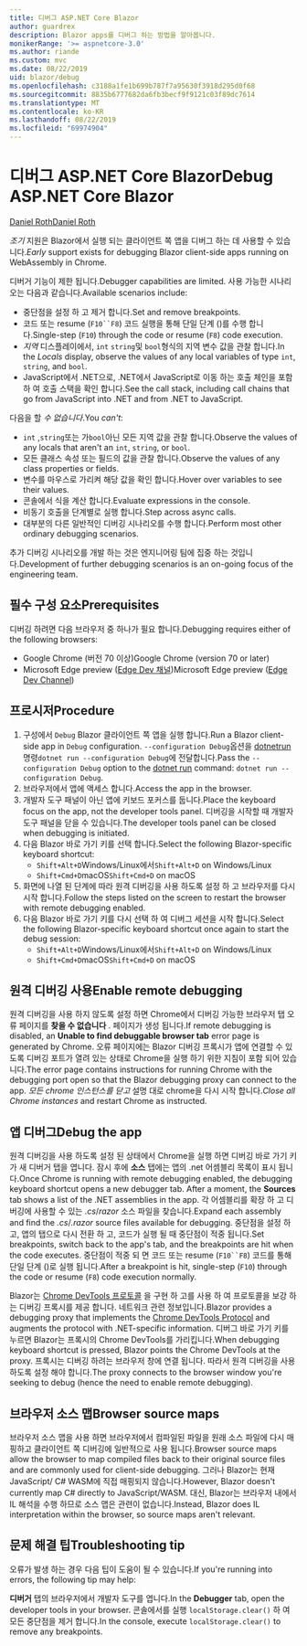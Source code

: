 ```yaml
---
title: 디버그 ASP.NET Core Blazor
author: guardrex
description: Blazor apps를 디버그 하는 방법을 알아봅니다.
monikerRange: '>= aspnetcore-3.0'
ms.author: riande
ms.custom: mvc
ms.date: 08/22/2019
uid: blazor/debug
ms.openlocfilehash: c3188a1fe1b699b787f7a95630f3918d295d0f68
ms.sourcegitcommit: 8835b6777682da6fb3becf9f9121c03f89dc7614
ms.translationtype: MT
ms.contentlocale: ko-KR
ms.lasthandoff: 08/22/2019
ms.locfileid: "69974904"
---
```

# <a name="debug-aspnet-core-blazor"></a><span data-ttu-id="c30ca-103">디버그 ASP.NET Core Blazor</span><span class="sxs-lookup"><span data-stu-id="c30ca-103">Debug ASP.NET Core Blazor</span></span>

[<span data-ttu-id="c30ca-104">Daniel Roth</span><span class="sxs-lookup"><span data-stu-id="c30ca-104">Daniel Roth</span></span>](https://github.com/danroth27)

<span data-ttu-id="c30ca-105">*조기* 지원은 Blazor에서 실행 되는 클라이언트 쪽 앱을 디버그 하는 데 사용할 수 있습니다.</span><span class="sxs-lookup"><span data-stu-id="c30ca-105">*Early* support exists for debugging Blazor client-side apps running on WebAssembly in Chrome.</span></span>

<span data-ttu-id="c30ca-106">디버거 기능이 제한 됩니다.</span><span class="sxs-lookup"><span data-stu-id="c30ca-106">Debugger capabilities are limited.</span></span> <span data-ttu-id="c30ca-107">사용 가능한 시나리오는 다음과 같습니다.</span><span class="sxs-lookup"><span data-stu-id="c30ca-107">Available scenarios include:</span></span>

* <span data-ttu-id="c30ca-108">중단점을 설정 하 고 제거 합니다.</span><span class="sxs-lookup"><span data-stu-id="c30ca-108">Set and remove breakpoints.</span></span>
* <span data-ttu-id="c30ca-109">코드 또는 resume (`F10``F8`) 코드 실행을 통해 단일 단계 ()를 수행 합니다.</span><span class="sxs-lookup"><span data-stu-id="c30ca-109">Single-step (`F10`) through the code or resume (`F8`) code execution.</span></span>
* <span data-ttu-id="c30ca-110">*지역* 디스플레이에서, `int` `string`및 `bool`형식의 지역 변수 값을 관찰 합니다.</span><span class="sxs-lookup"><span data-stu-id="c30ca-110">In the *Locals* display, observe the values of any local variables of type `int`, `string`, and `bool`.</span></span>
* <span data-ttu-id="c30ca-111">JavaScript에서 .NET으로, .NET에서 JavaScript로 이동 하는 호출 체인을 포함 하 여 호출 스택을 확인 합니다.</span><span class="sxs-lookup"><span data-stu-id="c30ca-111">See the call stack, including call chains that go from JavaScript into .NET and from .NET to JavaScript.</span></span>

<span data-ttu-id="c30ca-112">다음을 할 *수 없습니다*.</span><span class="sxs-lookup"><span data-stu-id="c30ca-112">You *can't*:</span></span>

* <span data-ttu-id="c30ca-113">`int` ,`string`또는 가`bool`아닌 모든 지역 값을 관찰 합니다.</span><span class="sxs-lookup"><span data-stu-id="c30ca-113">Observe the values of any locals that aren't an `int`, `string`, or `bool`.</span></span>
* <span data-ttu-id="c30ca-114">모든 클래스 속성 또는 필드의 값을 관찰 합니다.</span><span class="sxs-lookup"><span data-stu-id="c30ca-114">Observe the values of any class properties or fields.</span></span>
* <span data-ttu-id="c30ca-115">변수를 마우스로 가리켜 해당 값을 확인 합니다.</span><span class="sxs-lookup"><span data-stu-id="c30ca-115">Hover over variables to see their values.</span></span>
* <span data-ttu-id="c30ca-116">콘솔에서 식을 계산 합니다.</span><span class="sxs-lookup"><span data-stu-id="c30ca-116">Evaluate expressions in the console.</span></span>
* <span data-ttu-id="c30ca-117">비동기 호출을 단계별로 실행 합니다.</span><span class="sxs-lookup"><span data-stu-id="c30ca-117">Step across async calls.</span></span>
* <span data-ttu-id="c30ca-118">대부분의 다른 일반적인 디버깅 시나리오를 수행 합니다.</span><span class="sxs-lookup"><span data-stu-id="c30ca-118">Perform most other ordinary debugging scenarios.</span></span>

<span data-ttu-id="c30ca-119">추가 디버깅 시나리오를 개발 하는 것은 엔지니어링 팀에 집중 하는 것입니다.</span><span class="sxs-lookup"><span data-stu-id="c30ca-119">Development of further debugging scenarios is an on-going focus of the engineering team.</span></span>

## <a name="prerequisites"></a><span data-ttu-id="c30ca-120">필수 구성 요소</span><span class="sxs-lookup"><span data-stu-id="c30ca-120">Prerequisites</span></span>

<span data-ttu-id="c30ca-121">디버깅 하려면 다음 브라우저 중 하나가 필요 합니다.</span><span class="sxs-lookup"><span data-stu-id="c30ca-121">Debugging requires either of the following browsers:</span></span>

* <span data-ttu-id="c30ca-122">Google Chrome (버전 70 이상)</span><span class="sxs-lookup"><span data-stu-id="c30ca-122">Google Chrome (version 70 or later)</span></span>
* <span data-ttu-id="c30ca-123">Microsoft Edge preview ([Edge Dev 채널](https://www.microsoftedgeinsider.com))</span><span class="sxs-lookup"><span data-stu-id="c30ca-123">Microsoft Edge preview ([Edge Dev Channel](https://www.microsoftedgeinsider.com))</span></span>

## <a name="procedure"></a><span data-ttu-id="c30ca-124">프로시저</span><span class="sxs-lookup"><span data-stu-id="c30ca-124">Procedure</span></span>

1. <span data-ttu-id="c30ca-125">구성에서 `Debug` Blazor 클라이언트 쪽 앱을 실행 합니다.</span><span class="sxs-lookup"><span data-stu-id="c30ca-125">Run a Blazor client-side app in `Debug` configuration.</span></span> <span data-ttu-id="c30ca-126">`--configuration Debug`옵션을 [dotnetrun](/dotnet/core/tools/dotnet-run) 명령`dotnet run --configuration Debug`에 전달합니다.</span><span class="sxs-lookup"><span data-stu-id="c30ca-126">Pass the `--configuration Debug` option to the [dotnet run](/dotnet/core/tools/dotnet-run) command: `dotnet run --configuration Debug`.</span></span>
1. <span data-ttu-id="c30ca-127">브라우저에서 앱에 액세스 합니다.</span><span class="sxs-lookup"><span data-stu-id="c30ca-127">Access the app in the browser.</span></span>
1. <span data-ttu-id="c30ca-128">개발자 도구 패널이 아닌 앱에 키보드 포커스를 둡니다.</span><span class="sxs-lookup"><span data-stu-id="c30ca-128">Place the keyboard focus on the app, not the developer tools panel.</span></span> <span data-ttu-id="c30ca-129">디버깅을 시작할 때 개발자 도구 패널을 닫을 수 있습니다.</span><span class="sxs-lookup"><span data-stu-id="c30ca-129">The developer tools panel can be closed when debugging is initiated.</span></span>
1. <span data-ttu-id="c30ca-130">다음 Blazor 바로 가기 키를 선택 합니다.</span><span class="sxs-lookup"><span data-stu-id="c30ca-130">Select the following Blazor-specific keyboard shortcut:</span></span>
   * <span data-ttu-id="c30ca-131">`Shift+Alt+D`Windows/Linux에서</span><span class="sxs-lookup"><span data-stu-id="c30ca-131">`Shift+Alt+D` on Windows/Linux</span></span>
   * <span data-ttu-id="c30ca-132">`Shift+Cmd+D`macOS</span><span class="sxs-lookup"><span data-stu-id="c30ca-132">`Shift+Cmd+D` on macOS</span></span>
1. <span data-ttu-id="c30ca-133">화면에 나열 된 단계에 따라 원격 디버깅을 사용 하도록 설정 하 고 브라우저를 다시 시작 합니다.</span><span class="sxs-lookup"><span data-stu-id="c30ca-133">Follow the steps listed on the screen to restart the browser with remote debugging enabled.</span></span>
1. <span data-ttu-id="c30ca-134">다음 Blazor 바로 가기 키를 다시 선택 하 여 디버그 세션을 시작 합니다.</span><span class="sxs-lookup"><span data-stu-id="c30ca-134">Select the following Blazor-specific keyboard shortcut once again to start the debug session:</span></span>
   * <span data-ttu-id="c30ca-135">`Shift+Alt+D`Windows/Linux에서</span><span class="sxs-lookup"><span data-stu-id="c30ca-135">`Shift+Alt+D` on Windows/Linux</span></span>
   * <span data-ttu-id="c30ca-136">`Shift+Cmd+D`macOS</span><span class="sxs-lookup"><span data-stu-id="c30ca-136">`Shift+Cmd+D` on macOS</span></span>

## <a name="enable-remote-debugging"></a><span data-ttu-id="c30ca-137">원격 디버깅 사용</span><span class="sxs-lookup"><span data-stu-id="c30ca-137">Enable remote debugging</span></span>

<span data-ttu-id="c30ca-138">원격 디버깅을 사용 하지 않도록 설정 하면 Chrome에서 디버깅 가능한 브라우저 탭 오류 페이지를 **찾을 수 없습니다** . 페이지가 생성 됩니다.</span><span class="sxs-lookup"><span data-stu-id="c30ca-138">If remote debugging is disabled, an **Unable to find debuggable browser tab** error page is generated by Chrome.</span></span> <span data-ttu-id="c30ca-139">오류 페이지에는 Blazor 디버깅 프록시가 앱에 연결할 수 있도록 디버깅 포트가 열려 있는 상태로 Chrome을 실행 하기 위한 지침이 포함 되어 있습니다.</span><span class="sxs-lookup"><span data-stu-id="c30ca-139">The error page contains instructions for running Chrome with the debugging port open so that the Blazor debugging proxy can connect to the app.</span></span> <span data-ttu-id="c30ca-140">*모든 chrome 인스턴스를 닫고* 설명 대로 chrome을 다시 시작 합니다.</span><span class="sxs-lookup"><span data-stu-id="c30ca-140">*Close all Chrome instances* and restart Chrome as instructed.</span></span>

## <a name="debug-the-app"></a><span data-ttu-id="c30ca-141">앱 디버그</span><span class="sxs-lookup"><span data-stu-id="c30ca-141">Debug the app</span></span>

<span data-ttu-id="c30ca-142">원격 디버깅을 사용 하도록 설정 된 상태에서 Chrome을 실행 하면 디버깅 바로 가기 키가 새 디버거 탭을 엽니다. 잠시 후에 **소스** 탭에는 앱의 .net 어셈블리 목록이 표시 됩니다.</span><span class="sxs-lookup"><span data-stu-id="c30ca-142">Once Chrome is running with remote debugging enabled, the debugging keyboard shortcut opens a new debugger tab. After a moment, the **Sources** tab shows a list of the .NET assemblies in the app.</span></span> <span data-ttu-id="c30ca-143">각 어셈블리를 확장 하 고 디버깅에 사용할 수 있는 *.cs*/*razor* 소스 파일을 찾습니다.</span><span class="sxs-lookup"><span data-stu-id="c30ca-143">Expand each assembly and find the *.cs*/*.razor* source files available for debugging.</span></span> <span data-ttu-id="c30ca-144">중단점을 설정 하 고, 앱의 탭으로 다시 전환 하 고, 코드가 실행 될 때 중단점이 적중 됩니다.</span><span class="sxs-lookup"><span data-stu-id="c30ca-144">Set breakpoints, switch back to the app's tab, and the breakpoints are hit when the code executes.</span></span> <span data-ttu-id="c30ca-145">중단점이 적중 되 면 코드 또는 resume (`F10``F8`) 코드를 통해 단일 단계 ()로 실행 됩니다.</span><span class="sxs-lookup"><span data-stu-id="c30ca-145">After a breakpoint is hit, single-step (`F10`) through the code or resume (`F8`) code execution normally.</span></span>

<span data-ttu-id="c30ca-146">Blazor는 [Chrome DevTools 프로토콜](https://chromedevtools.github.io/devtools-protocol/) 을 구현 하 고를 사용 하 여 프로토콜을 보강 하는 디버깅 프록시를 제공 합니다. 네트워크 관련 정보입니다.</span><span class="sxs-lookup"><span data-stu-id="c30ca-146">Blazor provides a debugging proxy that implements the [Chrome DevTools Protocol](https://chromedevtools.github.io/devtools-protocol/) and augments the protocol with .NET-specific information.</span></span> <span data-ttu-id="c30ca-147">디버그 바로 가기 키를 누르면 Blazor는 프록시의 Chrome DevTools를 가리킵니다.</span><span class="sxs-lookup"><span data-stu-id="c30ca-147">When debugging keyboard shortcut is pressed, Blazor points the Chrome DevTools at the proxy.</span></span> <span data-ttu-id="c30ca-148">프록시는 디버깅 하려는 브라우저 창에 연결 됩니다. 따라서 원격 디버깅을 사용 하도록 설정 해야 합니다.</span><span class="sxs-lookup"><span data-stu-id="c30ca-148">The proxy connects to the browser window you're seeking to debug (hence the need to enable remote debugging).</span></span>

## <a name="browser-source-maps"></a><span data-ttu-id="c30ca-149">브라우저 소스 맵</span><span class="sxs-lookup"><span data-stu-id="c30ca-149">Browser source maps</span></span>

<span data-ttu-id="c30ca-150">브라우저 소스 맵을 사용 하면 브라우저에서 컴파일된 파일을 원래 소스 파일에 다시 매핑하고 클라이언트 쪽 디버깅에 일반적으로 사용 됩니다.</span><span class="sxs-lookup"><span data-stu-id="c30ca-150">Browser source maps allow the browser to map compiled files back to their original source files and are commonly used for client-side debugging.</span></span> <span data-ttu-id="c30ca-151">그러나 Blazor는 현재 JavaScript/ C# WASM에 직접 매핑되지 않습니다.</span><span class="sxs-lookup"><span data-stu-id="c30ca-151">However, Blazor doesn't currently map C# directly to JavaScript/WASM.</span></span> <span data-ttu-id="c30ca-152">대신, Blazor는 브라우저 내에서 IL 해석을 수행 하므로 소스 맵은 관련이 없습니다.</span><span class="sxs-lookup"><span data-stu-id="c30ca-152">Instead, Blazor does IL interpretation within the browser, so source maps aren't relevant.</span></span>

## <a name="troubleshooting-tip"></a><span data-ttu-id="c30ca-153">문제 해결 팁</span><span class="sxs-lookup"><span data-stu-id="c30ca-153">Troubleshooting tip</span></span>

<span data-ttu-id="c30ca-154">오류가 발생 하는 경우 다음 팁이 도움이 될 수 있습니다.</span><span class="sxs-lookup"><span data-stu-id="c30ca-154">If you're running into errors, the following tip may help:</span></span>

<span data-ttu-id="c30ca-155">**디버거** 탭의 브라우저에서 개발자 도구를 엽니다.</span><span class="sxs-lookup"><span data-stu-id="c30ca-155">In the **Debugger** tab, open the developer tools in your browser.</span></span> <span data-ttu-id="c30ca-156">콘솔에서를 실행 `localStorage.clear()` 하 여 모든 중단점을 제거 합니다.</span><span class="sxs-lookup"><span data-stu-id="c30ca-156">In the console, execute `localStorage.clear()` to remove any breakpoints.</span></span>
